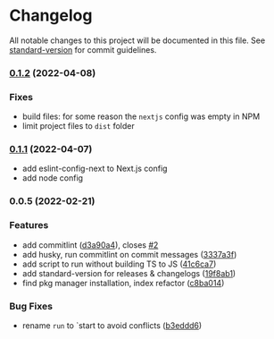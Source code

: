 # Changelog

All notable changes to this project will be documented in this file. See [standard-version](https://github.com/conventional-changelog/standard-version) for commit guidelines.

### [0.1.2](https://github.com/monogramdesign/eslint-config/compare/v0.1.0...v0.1.2) (2022-04-08)

### Fixes

- build files: for some reason the `nextjs` config was empty in NPM
- limit project files to `dist` folder

### [0.1.1](https://github.com/monogramdesign/eslint-config/compare/v0.1.0...v0.1.1) (2022-04-07)

- add eslint-config-next to Next.js config
- add node config

### 0.0.5 (2022-02-21)

### Features

- add commitlint ([d3a90a4](https://github.com/monogramdesign/eslint-config/commit/d3a90a44a8c51b4850302c3b1901a57333d65e22)), closes [#2](https://github.com/monogramdesign/eslint-config/issues/2)
- add husky, run commitlint on commit messages ([3337a3f](https://github.com/monogramdesign/eslint-config/commit/3337a3f0ab650bb3155b7739cfcf72f2c209ebd4))
- add script to run without building TS to JS ([41c6ca7](https://github.com/monogramdesign/eslint-config/commit/41c6ca78ef15f3f95d95faa07627154befb19706))
- add standard-version for releases & changelogs ([19f8ab1](https://github.com/monogramdesign/eslint-config/commit/19f8ab1f4012ab248790248db4d1c2165903ff35))
- find pkg manager installation, index refactor ([c8ba014](https://github.com/monogramdesign/eslint-config/commit/c8ba014d5fdd468a61c0ce132457957172dc1a4e))

### Bug Fixes

- rename `run` to `start to avoid conflicts ([b3eddd6](https://github.com/monogramdesign/eslint-config/commit/b3eddd672eaa81780c39fcc2bf7ccd50f0d6d1e7))
